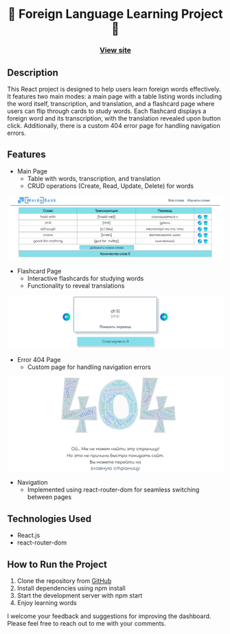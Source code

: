 <h1 align='center'>📜 Foreign Language Learning Project 📜</h1>

<h3 align="center"><a href="https://annalatyeva.github.io/word-learning-app/">View site</a></h3>

## Description
This React project is designed to help users learn foreign words effectively. It features two main modes: a main page with a table listing words including the word itself, transcription, and translation, and a flashcard page where users can flip through cards to study words. Each flashcard displays a foreign word and its transcription, with the translation revealed upon button click. Additionally, there is a custom 404 error page for handling navigation errors.

## Features
- Main Page
  - Table with words, transcription, and translation
  - CRUD operations (Create, Read, Update, Delete) for words

![word learning app main](https://github.com/annalatyeva/screenshots/blob/main/word-learning-main.png)

- Flashcard Page
  - Interactive flashcards for studying words
  - Functionality to reveal translations

![word learning app flashcard](https://github.com/annalatyeva/screenshots/blob/main/word-learning-card.png)

- Error 404 Page
  - Custom page for handling navigation errors
 
![word learning app error page](https://github.com/annalatyeva/screenshots/blob/main/word-learning-error.png)

- Navigation
  - Implemented using react-router-dom for seamless switching between pages

## Technologies Used
- React.js
- react-router-dom

## How to Run the Project
1. Clone the repository from [GitHub](https://github.com/word-learning-app)
2. Install dependencies using npm install
3. Start the development server with npm start
4. Enjoy learning words

I welcome your feedback and suggestions for improving the dashboard. Please feel free to reach out to me with your comments.
